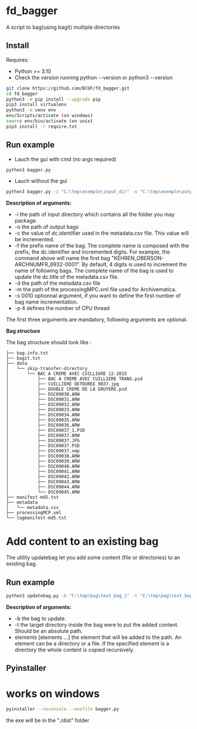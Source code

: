 # fd_bagger

A script to bag(using bagit) multiple directories

## Install

Requires:
* Python >= 3.10
* Check the version running python --version or python3 --version

```bash
git clone https://github.com/BCUF/fd_bagger.git
cd fd_bagger
python3 -m pip install --upgrade pip
pip3 install virtualenv
python3 -m venv env
env/Scripts/activate (on windows)
source env/bin/activate (on unix)
pip3 install -r require.txt
```

## Run example
* Lauch the gui with cmd (no args required)
```bash
python3 bagger.py
```
* Lauch without the gui
```bash
python3 bagger.py -i "C:\tmp\exemple\input_dir" -o "C:\tmp\exemple\output_dir" -c ARCHNUMFR_6932 -f KEHREN_OBERSON -d "C:\tmp\exemple\metadata\metadata.csv" -m "C:\tmp\exemple\processingMCP.xml" -s 0010 -p 4
```
**Description of arguments:**

- -i the path of input directory which contains all the folder you may package.
- -o the path of output bags
- -c the value of dc.identifier used in the metadata.csv file. This value will be incremented.
- -f the prefix name of the bag. The complete name is composed with the prefix, the dc.identifier and incremented digits. For example, the command above will name the first bag "KEHREN_OBERSON-ARCHNUMFR_6932-0001". By default, 4 digits is used to increment the name of following bags. The complete name of the bag is used to update the dc.title of the metadata.csv file.
- -d the path of the metadata.csv file
- -m the path of the processingMPC.xml file used for Archivematica.
- -s 0010 optionnal argument, if you want to define the first number of bag name incrementation.
- -p 4 defines the number of CPU thread

The first three arguments are mandatory, following arguments are optional.

**Bag structure**

The bag structure should look like :

```
├── bag-info.txt
├── bagit.txt
├── data
│   └── skip-transfer-directory
│       └── BAC A CREME AVEC CUILLIèRE 12-2015
│           ├── BAC A CREME AVEC CUILLIERE TRANS.psd
│           ├── CUILLIERE DETOUREE 9037.jpg
│           ├── DOUBLE CREME DE LA GRUYERE.psd
│           ├── DSC09030.ARW
│           ├── DSC09031.ARW
│           ├── DSC09032.ARW
│           ├── DSC09033.ARW
│           ├── DSC09034.ARW
│           ├── DSC09035.ARW
│           ├── DSC09036.ARW
│           ├── DSC09037_1.PSD
│           ├── DSC09037.ARW
│           ├── DSC09037.JPG
│           ├── DSC09037.PSD
│           ├── DSC09037.xmp
│           ├── DSC09038.ARW
│           ├── DSC09039.ARW
│           ├── DSC09040.ARW
│           ├── DSC09041.ARW
│           ├── DSC09042.ARW
│           ├── DSC09043.ARW
│           ├── DSC09044.ARW
│           └── DSC09045.ARW
├── manifest-md5.txt
├── metadata
│   └── metadata.csv
├── processingMCP.xml
└── tagmanifest-md5.txt
```
# Add content to an existing bag

The utility updatebag let you add some content (file or directories) to an existing bag.

## Run example

```bash
python3 updatebag.py -b "C:\tmp\bag\test_bag_1" -t "C:\tmp\bag\test_bag_1\data" "C:\dev\fd_bagger" ".\updatebag.py" 
```
**Description of arguments:**

- -b the bag to update.
- -t the target directory inside the bag were to put the added content. Should be an absolute path.
- elements [elements ...] the element that will be added to the path. An element can be a directory or a file. 
  If the specified element is a directory the whole content is copied recursively.

## Pyinstaller

# works on windows 
```bash
pyinstaller --noconsole --onefile bagger.py
```
the exe will be in the "./dist" folder

